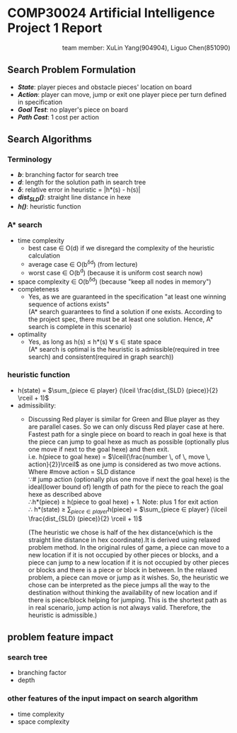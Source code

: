 # COMP30024 Artificial Intelligence Project 1 Report
<p align="right"/>team member: XuLin Yang(904904), Liguo Chen(851090)

## Search Problem Formulation
- _**State**_: player pieces and obstacle pieces' location on board
- _**Action**_: player can move, jump or exit one player piece per turn defined in specification
- _**Goal Test**_: no player's piece on board
- _**Path Cost**_: 1 cost per action

## Search Algorithms
### Terminology
- _**b**_: branching factor for search tree
- _**d**_: length for the solution path in search tree
- _**δ**_: relative error in heuristic = |h*(s) - h(s)|
- _**dist<sub>SLD</sub>()**_: straight line distance in hexe
- _**h()**_:  heuristic function
 
### A* search 
- time complexity
    - best case ∈ O(d) if we disregard the complexity of the heuristic calculation
    - average case ∈ O(b<sup>δd</sup>) (from lecture)
    - worst case ∈ O(b<sup>d</sup>) (because it is uniform cost search now)
- space complexity ∈ O(b<sup>δd</sup>) (because "keep all nodes in memory")
- completeness
    - Yes, as we are guaranteed in the specification "at least one winning sequence of actions exists"  
    (A* search guarantees to find a solution if one exists. According to the project spec, there must be at least one solution. Hence, A* search is complete in this scenario)
- optimality
    - Yes, as long as h(s) ≤ h*(s) ∀ s ∈ state space  
    (A* search is optimal is the heuristic is admissible(required in tree search) and consistent(required in graph search))

### heuristic function
- h(state) = $\sum_{piece ∈ player} (\lceil \frac{dist_{SLD} (piece)}{2}  \rceil + 1)​$
- admissibility:  
  - Discussing Red player is similar for Green and Blue player as they are parallel cases. So we can only discuss Red player case at here.  
    Fastest path for a single piece on board to reach in goal hexe is that the piece can jump to goal hexe as much as possible (optionally plus one move if next to the goal hexe) and then exit.  
    i.e. h(piece to goal hexe) = $\lceil{\frac{number \, of \, move \, action}{2}}\rceil$ as one jump is considered as two move actions. Where #move action = SLD distance  
    ∵# jump action (optionally plus one move if next the goal hexe) is the ideal(lower bound of) length of path for the piece to reach the goal hexe as described above  
    ∴h\*(piece) ≥ h(piece to goal hexe) + 1. Note: plus 1 for exit action  
    ∴ h\*(state) ≥ $\sum_{piece ∈ player}$h(piece) = $\sum_{piece ∈ player} (\lceil \frac{dist_{SLD} (piece)}{2}  \rceil + 1)​$  
    
    (The heuristic we chose is half of the hex distance(which is the straight line distance in hex coordinate).It is derived using relaxed problem method.
    In the original rules of game, a piece can move to a new location if it is not occupied by other pieces or blocks,
    and a piece can jump to a new location if it is not occupied by other pieces or blocks and there is a piece or block in between.
    In the relaxed problem, a piece can move or jump as it wishes.
    So, the heuristic we chose can be interpreted as the piece jumps all the way
    to the destination without thinking the availability of new location and if there is
    piece/block helping for jumping. This is the shortest path as in real scenario, 
    jump action is not always valid. Therefore, the heuristic is admissible.)

## problem feature impact
### search tree
- branching factor
- depth 

### other features of the input impact on search algorithm
- time complexity 
- space complexity